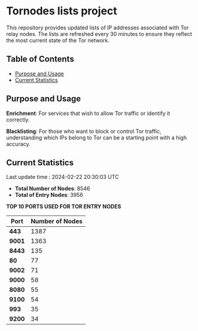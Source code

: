 # Tornodes lists project

This repository provides updated lists of IP addresses associated with Tor relay nodes. The lists are refreshed every 30 minutes to ensure they reflect the most current state of the Tor network.

## Table of Contents

- [Purpose and Usage](#purpose-and-usage)
- [Current Statistics](#current-statistics)


## Purpose and Usage

**Enrichment**: For services that wish to allow Tor traffic or identify it correctly.

**Blacklisting**: For those who want to block or control Tor traffic, understanding which IPs belong to Tor can be a starting point with a high accuracy.

## Current Statistics

Last update time : 2024-02-22 20:30:03 UTC

- **Total Number of Nodes**: 8546
- **Total of Entry Nodes**: 3956

**TOP 10 PORTS USED FOR TOR ENTRY NODES**

| **Port** | **Number of Nodes** |
|------|-----------------|
| **443**   | 1387  |
| **9001**   | 1363  |
| **8443**   | 135  |
| **80**   | 77  |
| **9002**   | 71  |
| **9000**   | 58  |
| **8080**   | 55  |
| **9100**   | 54  |
| **993**   | 35  |
| **9200**   | 34  |

